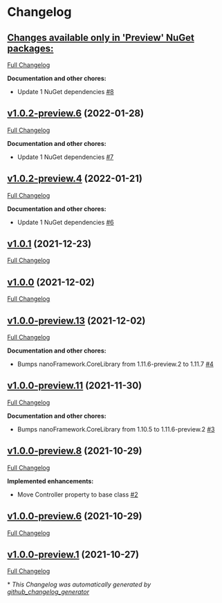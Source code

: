 # Changelog

## [**Changes available only in 'Preview' NuGet packages:**](https://github.com/nanoframework/System.Device.Adc/tree/HEAD)

[Full Changelog](https://github.com/nanoframework/System.Device.Adc/compare/v1.0.2-preview.6...HEAD)

**Documentation and other chores:**

- Update 1 NuGet dependencies [\#8](https://github.com/nanoframework/System.Device.Adc/pull/8)

## [v1.0.2-preview.6](https://github.com/nanoframework/System.Device.Adc/tree/v1.0.2-preview.6) (2022-01-28)

[Full Changelog](https://github.com/nanoframework/System.Device.Adc/compare/v1.0.2-preview.4...v1.0.2-preview.6)

**Documentation and other chores:**

- Update 1 NuGet dependencies [\#7](https://github.com/nanoframework/System.Device.Adc/pull/7)

## [v1.0.2-preview.4](https://github.com/nanoframework/System.Device.Adc/tree/v1.0.2-preview.4) (2022-01-21)

[Full Changelog](https://github.com/nanoframework/System.Device.Adc/compare/v1.0.1...v1.0.2-preview.4)

**Documentation and other chores:**

- Update 1 NuGet dependencies [\#6](https://github.com/nanoframework/System.Device.Adc/pull/6)

## [v1.0.1](https://github.com/nanoframework/System.Device.Adc/tree/v1.0.1) (2021-12-23)

[Full Changelog](https://github.com/nanoframework/System.Device.Adc/compare/v1.0.0...v1.0.1)

## [v1.0.0](https://github.com/nanoframework/System.Device.Adc/tree/v1.0.0) (2021-12-02)

[Full Changelog](https://github.com/nanoframework/System.Device.Adc/compare/v1.0.0-preview.13...v1.0.0)

## [v1.0.0-preview.13](https://github.com/nanoframework/System.Device.Adc/tree/v1.0.0-preview.13) (2021-12-02)

[Full Changelog](https://github.com/nanoframework/System.Device.Adc/compare/v1.0.0-preview.11...v1.0.0-preview.13)

**Documentation and other chores:**

- Bumps nanoFramework.CoreLibrary from 1.11.6-preview.2 to 1.11.7 [\#4](https://github.com/nanoframework/System.Device.Adc/pull/4)

## [v1.0.0-preview.11](https://github.com/nanoframework/System.Device.Adc/tree/v1.0.0-preview.11) (2021-11-30)

[Full Changelog](https://github.com/nanoframework/System.Device.Adc/compare/v1.0.0-preview.8...v1.0.0-preview.11)

**Documentation and other chores:**

- Bumps nanoFramework.CoreLibrary from 1.10.5 to 1.11.6-preview.2 [\#3](https://github.com/nanoframework/System.Device.Adc/pull/3)

## [v1.0.0-preview.8](https://github.com/nanoframework/System.Device.Adc/tree/v1.0.0-preview.8) (2021-10-29)

[Full Changelog](https://github.com/nanoframework/System.Device.Adc/compare/v1.0.0-preview.6...v1.0.0-preview.8)

**Implemented enhancements:**

- Move Controller property to base class [\#2](https://github.com/nanoframework/System.Device.Adc/pull/2)

## [v1.0.0-preview.6](https://github.com/nanoframework/System.Device.Adc/tree/v1.0.0-preview.6) (2021-10-29)

[Full Changelog](https://github.com/nanoframework/System.Device.Adc/compare/v1.0.0-preview.1...v1.0.0-preview.6)

## [v1.0.0-preview.1](https://github.com/nanoframework/System.Device.Adc/tree/v1.0.0-preview.1) (2021-10-27)

[Full Changelog](https://github.com/nanoframework/System.Device.Adc/compare/34663284862256c27f328eca4deebb8b17c9bb9f...v1.0.0-preview.1)



\* *This Changelog was automatically generated by [github_changelog_generator](https://github.com/github-changelog-generator/github-changelog-generator)*
